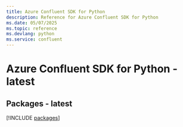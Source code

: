 ```yaml
---
title: Azure Confluent SDK for Python
description: Reference for Azure Confluent SDK for Python
ms.date: 05/07/2025
ms.topic: reference
ms.devlang: python
ms.service: confluent
---
```

# Azure Confluent SDK for Python - latest
## Packages - latest
[!INCLUDE [packages](confluent-index.md)]